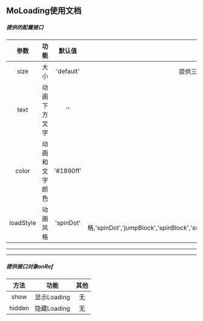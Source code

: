 ## MoLoading使用文档


##### 提供的配置接口

参数|功能|默认值|其他
:-----:|:-----:|:-----:|:-----:
size|大小|'default'|提供三种大小，'small','default','large'
text|动画下方文字|''|默认不显示
color|动画和文字颜色|'#1890ff'|无
loadStyle|动画风格|'spinDot'|提供多种风格,'spinDot','jumpBlock','spinBlock','switchDot','slipBlock','slipDot','blinkDot','spreadDot','roundDot',


---
---

##### 提供接口对象onRef
方法|功能|其他
:-----:|:-----:|:-----:
show|显示Loading|无
hidden|隐藏Loading|无